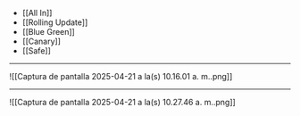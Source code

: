 - [[All In]]
- [[Rolling Update]]
- [[Blue Green]]
- [[Canary]]
- [[Safe]]
***
![[Captura de pantalla 2025-04-21 a la(s) 10.16.01 a. m..png]]
***
![[Captura de pantalla 2025-04-21 a la(s) 10.27.46 a. m..png]]